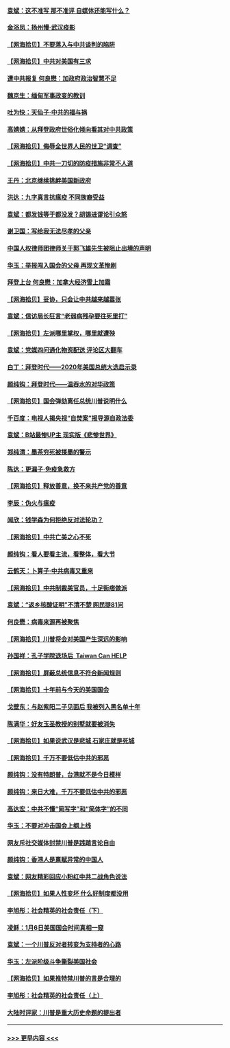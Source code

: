 #### [袁斌：这不准写 那不准评 自媒体还能写什么？](../pages/nsc993/n12737833.md?t=02071351) 
#### [金浴凤：扬州慢‧武汉疫影](../pages/nsc993/n12737248.md?t=02071351) 
#### [【网海拾贝】不要落入与中共谈判的陷阱](../pages/nsc993/n12735229.md?t=02071351) 
#### [【网海拾贝】中共对美国有三求](../pages/nsc993/n12735197.md?t=02071351) 
#### [遭中共报复 何良懋：加政府政治智慧不足](../pages/nsc993/n12734323.md?t=02071351) 
#### [魏京生：缅甸军事政变的教训](../pages/nsc993/n12732470.md?t=02071351) 
#### [吐为快：天仙子·中共的福与祸](../pages/nsc993/n12732165.md?t=02071351) 
#### [高婧婧：从拜登政府世俗化倾向看其对中共政策](../pages/nsc993/n12730028.md?t=02071351) 
#### [【网海拾贝】侮辱全世界人民的世卫“调查”](../pages/nsc993/n12727884.md?t=02071351) 
#### [【网海拾贝】中共一刀切的防疫措施非常不人道](../pages/nsc993/n12724879.md?t=02071351) 
#### [王丹：北京继续挑衅美国新政府](../pages/nsc993/n12722456.md?t=02071351) 
#### [洪达：九字真言抗瘟疫 不同族裔受益](../pages/nsc993/n12722448.md?t=02071351) 
#### [袁斌：都发钱等于都没发？胡锡进谬论引众怒](../pages/nsc993/n12722393.md?t=02071351) 
#### [谢卫国：写给我无法尽孝的父亲](../pages/nsc993/n12720325.md?t=02071351) 
#### [中国人权律师团律师关于郭飞雄先生被阻止出境的声明](../pages/nsc993/n12720203.md?t=02071351) 
#### [华玉：举报闯入国会的父母 再现文革惨剧](../pages/nsc993/n12719070.md?t=02071351) 
#### [拜登上台 何良懋：加拿大经济雪上加霜](../pages/nsc993/n12718943.md?t=02071351) 
#### [【网海拾贝】妥协，只会让中共越来越嚣张](../pages/nsc993/n12717392.md?t=02071351) 
#### [袁斌：信访局长狂言“老弱病残孕要往死里打”](../pages/nsc993/n12717343.md?t=02071351) 
#### [【网海拾贝】左派哪里掌权，哪里就遭殃](../pages/nsc993/n12715009.md?t=02071351) 
#### [袁斌：党媒四问通化物资配送 评论区大翻车](../pages/nsc993/n12714950.md?t=02071351) 
#### [白丁：拜登时代——2020年美国总统大选启示录](../pages/nsc993/n12714920.md?t=02071351) 
#### [颜纯钩：拜登时代——温吞水的对华政策](../pages/nsc993/n12713245.md?t=02071351) 
#### [【网海拾贝】国会弹劾离任总统川普说明什么](../pages/nsc993/n12712816.md?t=02071351) 
#### [千百度：电视人揭央视“自焚案”报导源自政法委](../pages/nsc993/n12709760.md?t=02071351) 
#### [袁斌：B站最惨UP主 现实版《悲惨世界》](../pages/nsc993/n12709686.md?t=02071351) 
#### [郑纯清：墨茶穷死被搽墨的警示](../pages/nsc993/n12709262.md?t=02071351) 
#### [陈达：更漏子·免疫急救方](../pages/nsc993/n12709244.md?t=02071351) 
#### [【网海拾贝】释放善意，换不来共产党的善意](../pages/nsc993/n12708361.md?t=02071351) 
#### [李辰：伪火与瘟疫](../pages/nsc993/n12707981.md?t=02071351) 
#### [闻欣：钱学森为何拒绝反对法轮功？](../pages/nsc993/n12707407.md?t=02071351) 
#### [【网海拾贝】中共亡美之心不死](../pages/nsc993/n12707621.md?t=02071351) 
#### [颜纯钩：看人要看主流，看整体，看大节](../pages/nsc993/n12707536.md?t=02071351) 
#### [云鹤天：卜算子‧中共病毒又重来](../pages/nsc993/n12707408.md?t=02071351) 
#### [【网海拾贝】中共制裁美官员，十足街痞做派](../pages/nsc993/n12705115.md?t=02071351) 
#### [袁斌：“返乡核酸证明”不清不楚 网民提81问](../pages/nsc993/n12704982.md?t=02071351) 
#### [何良懋：病毒来源再被聚焦](../pages/nsc993/n12704944.md?t=02071351) 
#### [【网海拾贝】川普将会对美国产生深远的影响](../pages/nsc993/n12703045.md?t=02071351) 
#### [孙国祥：孔子学院退场后  Taiwan Can HELP](../pages/nsc993/n12702430.md?t=02071351) 
#### [【网海拾贝】屏蔽总统信息不符合新闻规则](../pages/nsc993/n12699998.md?t=02071351) 
#### [【网海拾贝】十年前与今天的美国国会](../pages/nsc993/n12696993.md?t=02071351) 
#### [戈壁东：与赵紫阳二子见面后 我被列入黑名单十年](../pages/nsc993/n12696215.md?t=02071351) 
#### [陈满华：好友玉圣教授的别墅就要被消失](../pages/nsc993/n12695411.md?t=02071351) 
#### [【网海拾贝】如果说武汉是悲城 石家庄就是死城](../pages/nsc993/n12694589.md?t=02071351) 
#### [【网海拾贝】千万不要低估中共的邪恶](../pages/nsc993/n12692771.md?t=02071351) 
#### [颜纯钩：没有特朗普，台港就不是今日模样](../pages/nsc993/n12692678.md?t=02071351) 
#### [颜纯钩：来日大难，千万不要低估中共的邪恶](../pages/nsc993/n12692080.md?t=02071351) 
#### [高达宏：中共不懂“简写字”和“简体字”的不同](../pages/nsc993/n12692068.md?t=02071351) 
#### [华玉：不要对冲击国会上纲上线](../pages/nsc993/n12689948.md?t=02071351) 
#### [网友斥社交媒体封禁川普是践踏言论自由](../pages/nsc993/n12687482.md?t=02071351) 
#### [颜纯钩：香港人是禀赋异常的中国人](../pages/nsc993/n12685142.md?t=02071351) 
#### [袁斌：网友精彩回应小粉红中共二战角色说法](../pages/nsc993/n12684994.md?t=02071351) 
#### [【网海拾贝】如果人性变坏 什么好制度都没用](../pages/nsc993/n12683000.md?t=02071351) 
#### [李旭彤：社会精英的社会责任（下）](../pages/nsc993/n12680604.md?t=02071351) 
#### [凌稣：1月6日美国国会时间真相一窥](../pages/nsc993/n12682780.md?t=02071351) 
#### [袁斌：一个川普反对者转变为支持者的心路](../pages/nsc993/n12682700.md?t=02071351) 
#### [华玉：左派阶级斗争撕裂美国社会](../pages/nsc993/n12681226.md?t=02071351) 
#### [【网海拾贝】如果推特禁川普的言是合理的](../pages/nsc993/n12681232.md?t=02071351) 
#### [李旭彤：社会精英的社会责任（上）](../pages/nsc993/n12680501.md?t=02071351) 
#### [大陆时评家：川普是重大历史命题的提出者](../pages/nsc993/n12679904.md?t=02071351) 

----
#### [ >>> 更早内容 <<< ](../indexes/nsc993-earlier.md)
